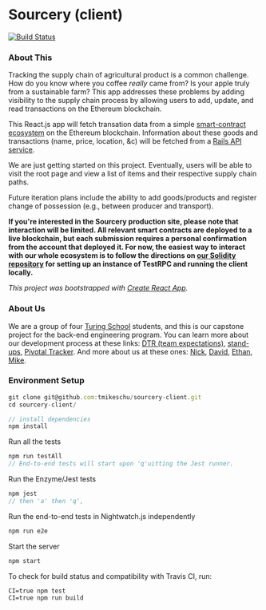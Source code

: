 # Sourcery (client)
[![Build Status](https://travis-ci.org/tmikeschu/sourcery-client.png)](https://travis-ci.org/tmikeschu/sourcery-client)

### About This

Tracking the supply chain of agricultural product is a common challenge. How do
you know where you coffee *really* came from? Is your apple truly from a
sustainable farm? This app addresses these problems by adding visibility to the supply chain process by allowing users to add, update, and
read transactions on the Ethereum blockchain.

This React.js app will fetch transation data from a simple [smart-contract ecosystem](https://github.com/ethanbennett/sourcery) on the
Ethereum blockchain. Information about these goods and transactions (name, price, location, &c) will be
fetched from a [Rails API service](https://github.com/DavidKnott/sourcery-api).

We are just getting started on this project. Eventually, users will be able to
visit the root page and view a list of items and their respective supply chain
paths.

Future iteration plans include the ability to add goods/products and register
change of possession (e.g., between producer and transport).

**If you're interested in the Sourcery production site, please note that interaction will be limited. All relevant smart contracts are deployed to a live blockchain, but each submission requires a personal confirmation from the account that deployed it. For now, the easiest way to interact with our whole ecosystem is to follow the directions on [our Solidity repository](https://github.com/ethanbennett/sourcery) for setting up an instance of TestRPC and running the client locally.**

*This project was bootstrapped with [Create React App](https://github.com/facebookincubator/create-react-app).*

### About Us

We are a group of four [Turing School](https://www.turing.io/) students, and this is our capstone
project for the back-end engineering program. You can learn more about our
development process at these links: [DTR (team expectations)](https://gist.github.com/tmikeschu/1a37eef7724f06421d8bca19fd8be8ad), [stand-ups](https://gist.github.com/tmikeschu/14555f11f0d24d7c09749519c7b04337), [Pivotal Tracker](https://www.pivotaltracker.com/n/projects/1996565).
And more about us at these ones: [Nick](https://github.com/ski-climb), [David](https://github.com/DavidKnott), [Ethan](https://github.com/ethanbennett), [Mike](https://github.com/tmikeschu).

### Environment Setup

```javascript
git clone git@github.com:tmikeschu/sourcery-client.git
cd sourcery-client/

// install dependencies
npm install
```

Run all the tests
```javascript
npm run testAll
// End-to-end tests will start upon 'q'uitting the Jest runner.
```

Run the Enzyme/Jest tests
```javascript
npm jest
// then 'a' then 'q', 
```

Run the end-to-end tests in Nightwatch.js independently
```javascript
npm run e2e
```


Start the server
```javascript
npm start
```

To check for build status and compatibility with Travis CI, run:
```
CI=true npm test
CI=true npm run build
```
